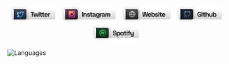 <p align="center">
<a href="https://twitter.com/lastghst/" target="_blank"><img height="40" src="./materials/pf_svg/pf_twitter.svg"></a>&nbsp;&nbsp;
<a href="https://www.instagram.com/lastghst/" target="_blank"><img height="40" src="./materials/pf_svg/pf_instagram.svg"></a>&nbsp;&nbsp;
<a href="https://lastghst.tumblr.com/" target="_blank"><img height="40" src="./materials/pf_svg/pf_website.svg"></a>&nbsp;&nbsp;
<a href="https://github.com/nzwh/" target="_blank"><img height="40" src="./materials/pf_svg/pf_github.svg"></a>&nbsp;&nbsp;
<a href="https://open.spotify.com/user/zalphspreo?si=f088ff9976bd45bd"  target="_blank"><img height="40" src="./materials/pf_svg/pf_spotify.svg"></a>&nbsp;&nbsp;
</p>

![Languages](https://github-readme-stats.vercel.app/api/top-langs/?username=anuraghazra&layout=compact&theme=github_dark&bg_color=90,0D1117,161b22&hide_border=true&langs_count=4&card_width=1000&custom_title=Languages)
